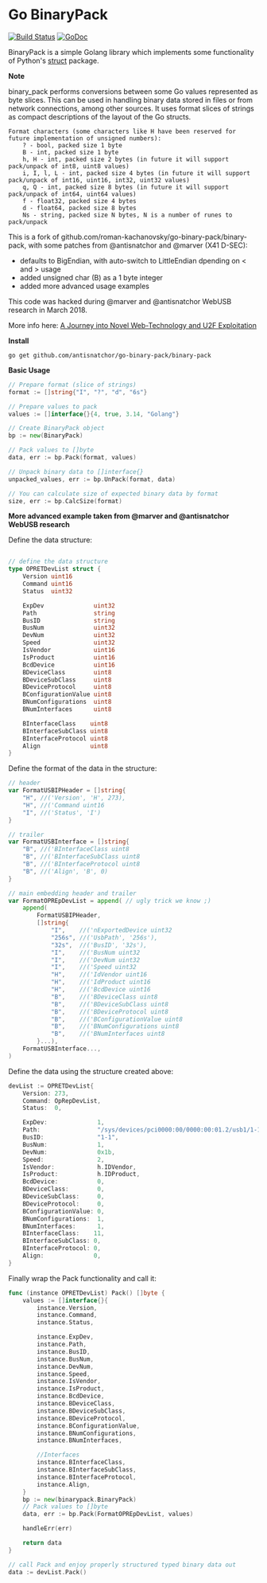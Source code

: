 # Go BinaryPack

[![Build Status](https://travis-ci.org/roman-kachanovsky/go-binary-pack.svg?branch=master)](https://travis-ci.org/roman-kachanovsky/go-binary-pack)
[![GoDoc](https://godoc.org/github.com/roman-kachanovsky/go-binary-pack/binary-pack?status.svg)](http://godoc.org/github.com/roman-kachanovsky/go-binary-pack/binary-pack)

BinaryPack is a simple Golang library which implements some functionality of Python's [struct](https://docs.python.org/2/library/struct.html) package.

**Note**

binary_pack performs conversions between some Go values represented as byte slices.
	This can be used in handling binary data stored in files or from network connections,
	among other sources. It uses format slices of strings as compact descriptions of the layout
	of the Go structs.

	Format characters (some characters like H have been reserved for future implementation of unsigned numbers):
		? - bool, packed size 1 byte
		B - int, packed size 1 byte
		h, H - int, packed size 2 bytes (in future it will support pack/unpack of int8, uint8 values)
		i, I, l, L - int, packed size 4 bytes (in future it will support pack/unpack of int16, uint16, int32, uint32 values)
		q, Q - int, packed size 8 bytes (in future it will support pack/unpack of int64, uint64 values)
		f - float32, packed size 4 bytes
		d - float64, packed size 8 bytes
		Ns - string, packed size N bytes, N is a number of runes to pack/unpack
		
This is a fork of github.com/roman-kachanovsky/go-binary-pack/binary-pack, with some patches from @antisnatchor and @marver (X41 D-SEC):

 - defaults to BigEndian, with auto-switch to LittleEndian dpending on < and > usage
 - added unsigned char (B) as a 1 byte integer
 - added more advanced usage examples

This code was hacked during @marver and @antisnatchor WebUSB research in March 2018.

More info here: [A Journey into Novel Web-Technology and U2F Exploitation](https://www.youtube.com/watch?v=pUa6nWWTO4o)

**Install**

`go get github.com/antisnatchor/go-binary-pack/binary-pack`

**Basic Usage**

```go
// Prepare format (slice of strings)
format := []string{"I", "?", "d", "6s"}

// Prepare values to pack
values := []interface{}{4, true, 3.14, "Golang"}

// Create BinaryPack object
bp := new(BinaryPack)

// Pack values to []byte
data, err := bp.Pack(format, values)

// Unpack binary data to []interface{}
unpacked_values, err := bp.UnPack(format, data)

// You can calculate size of expected binary data by format
size, err := bp.CalcSize(format)

```


**More advanced example taken from @marver and @antisnatchor  WebUSB research**

Define the data structure:

```go

// define the data structure
type OPRETDevList struct {
	Version uint16
	Command uint16
	Status  uint32

	ExpDev              uint32
	Path                string
	BusID               string
	BusNum              uint32
	DevNum              uint32
	Speed               uint32
	IsVendor            uint16
	IsProduct           uint16
	BcdDevice           uint16
	BDeviceClass        uint8
	BDeviceSubClass     uint8
	BDeviceProtocol     uint8
	BConfigurationValue uint8
	BNumConfigurations  uint8
	BNumInterfaces      uint8

	BInterfaceClass    uint8
	BInterfaceSubClass uint8
	BInterfaceProtocol uint8
	Align              uint8
}
```


Define the format of the data in the structure:

```go
// header
var FormatUSBIPHeader = []string{
	"H", //('Version', 'H', 273),
	"H", //('Command uint16
	"I", //('Status', 'I')
}

// trailer
var FormatUSBInterface = []string{
	"B", //('BInterfaceClass uint8
	"B", //('BInterfaceSubClass uint8
	"B", //('BInterfaceProtocol uint8
	"B", //('Align', 'B', 0)
}

// main embedding header and trailer
var FormatOPREpDevList = append( // ugly trick we know ;)
	append(
		FormatUSBIPHeader,
		[]string{
			"I",    //('nExportedDevice uint32
			"256s", //('UsbPath', '256s'),
			"32s",  //('BusID', '32s'),
			"I",    //('BusNum uint32
			"I",    //('DevNum uint32
			"I",    //('Speed uint32
			"H",    //('IdVendor uint16
			"H",    //('IdProduct uint16
			"H",    //('BcdDevice uint16
			"B",    //('BDeviceClass uint8
			"B",    //('BDeviceSubClass uint8
			"B",    //('BDeviceProtocol uint8
			"B",    //('BConfigurationValue uint8
			"B",    //('BNumConfigurations uint8
			"B",    //('BNumInterfaces uint8
		}...),
	FormatUSBInterface...,
)

```
Define the data using the structure created above:

```go
devList := OPRETDevList{
    Version: 273,
    Command: OpRepDevList,
    Status:  0,

    ExpDev:              1,
    Path:                "/sys/devices/pci0000:00/0000:00:01.2/usb1/1-1",
    BusID:               "1-1",
    BusNum:              1,
    DevNum:              0x1b,
    Speed:               2,
    IsVendor:            h.IDVendor,
    IsProduct:           h.IDProduct,
    BcdDevice:           0,
    BDeviceClass:        0,
    BDeviceSubClass:     0,
    BDeviceProtocol:     0,
    BConfigurationValue: 0,
    BNumConfigurations:  1,
    BNumInterfaces:      1,
    BInterfaceClass:    11,
    BInterfaceSubClass: 0,
    BInterfaceProtocol: 0,
    Align:              0,
}
```

Finally wrap the Pack functionality and call it:

```go
func (instance OPRETDevList) Pack() []byte {
	values := []interface{}{
		instance.Version,
		instance.Command,
		instance.Status,

		instance.ExpDev,
		instance.Path,
		instance.BusID,
		instance.BusNum,
		instance.DevNum,
		instance.Speed,
		instance.IsVendor,
		instance.IsProduct,
		instance.BcdDevice,
		instance.BDeviceClass,
		instance.BDeviceSubClass,
		instance.BDeviceProtocol,
		instance.BConfigurationValue,
		instance.BNumConfigurations,
		instance.BNumInterfaces,

		//Interfaces
		instance.BInterfaceClass,
		instance.BInterfaceSubClass,
		instance.BInterfaceProtocol,
		instance.Align,
	}
	bp := new(binarypack.BinaryPack)
	// Pack values to []byte
	data, err := bp.Pack(FormatOPREpDevList, values)

	handleErr(err)

	return data
}

// call Pack and enjoy properly structured typed binary data out
data := devList.Pack()


```